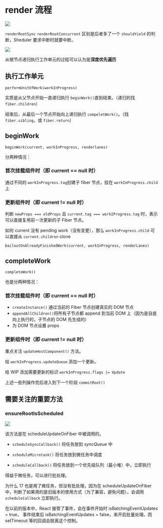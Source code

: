 # render 流程

![](https://file.wangsijie.top/blog/202202201216897.png)



`renderRootSync` `renderRootConcurrent` 区别是后者多了一个 `shouldYield` 的判断，Sheduler 要求中断时就要中断。



![](https://file.wangsijie.top/blog/202201261810754.gif)



从根节点递归执行工作单元的过程可以认为是**深度优先遍历**

## 执行工作单元

 `performUnitOfWork(workInProgress)`

实质是从父节点开始一直递归执行 `beginWork()`直到结束。（递归的找 `fiber.children`）

结束后，从最后一个节点开始向上递归执行 `compeletWork()`。（找 `fiber.sibling`，或 `fiber.return`）

## beginWork

`beginWork(current, workInProgress, renderlanes)`



分两种情况：

### 首次挂载组件时（即 current == null 时）

通过不同的 `workInProgress.tag`创建子 fiber 节点，挂在 `workInProgress.child` 上

### 更新组件时（即 current != null 时）

判断 `newProps === oldProps` 且 `current.tag === workIProgress.tag` 时，表示可以直接复用前一次更新的子 Fiber 节点。



如何 current 没有 pending work（没有变更），那么 `workInProgress.child` 可以直接从 `current.children` clone

`bailoutOnAlreadyFinishedWork(current, workInProgress, renderLanes)`

## completeWork

`completeWork()`

也是分两种情况：

### 首次挂载组件时（即 current == null 时）

- `createInstance()` 通过当前的 Fiber 节点创建真实的 DOM 节点
- `appendAllChildren()`将所有子节点都 append 到当前 DOM 上（因为是自底向上执行的，子节点的 DOM 先生成的）
- 为 DOM 节点设置 props

### 更新组件时（即 current != null 时）

重点关注 `updateHostComponent()` 方法。

给 `workInProgress.updateQueue` 添加一个更新。



给 WIP 添加需要更新的标识 `workInProgress.flags |= Update`









上述一些列操作完后进入到下一个阶段 `commitRoot()`





## 需要关注的重要方法

### ensureRootIsScheduled

![](https://file.wangsijie.top/blog/202203071117141.png)

该方法是在 scheduleUpdateOnFiber 中被调用的。

- `scheduleSyncCallback()` 将任务放到 *syncQueue* 中

- `scheduleMicrotask()` 将任务放到微任务中调度
- `scheduleCallback()` 将任务放到一个优先级队列（最小堆）中，立即执行



得益于微任务，可以进行批处理。

为什么 17 也是用了微任务，但没有批处理，因为在 scheduleUpdateOnFiber 中，判断了如果用的是旧版本的使用方式（为了兼容，避免问题），会调用 `scheduleCallback` 立即执行。



在以前的版本中，React 接管了事件，会在事件开始时 isBatchingEventUpdates = true， 事件结束后 isBatchingEventUpdates = false，来开启批量处理。而 setTimeout 等的回调会脱离这个控制。
